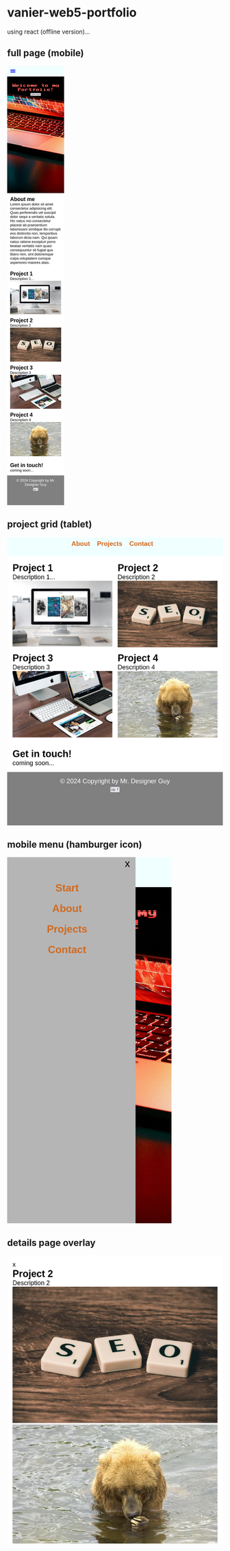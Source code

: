 # vanier-web5-portfolio

using react (offline version)...

## full page (mobile)
<img src="https://raw.githubusercontent.com/peteee/vanier-web5-portfolio/refs/heads/main/Screenshot%202024-10-09%20at%2016-02-44%20My%20Portfolio.png" >

## project grid (tablet)
<img src="https://raw.githubusercontent.com/peteee/vanier-web5-portfolio/refs/heads/main/Screenshot%202024-10-09%20at%2016-03-37%20My%20Portfolio.png" >

## mobile menu (hamburger icon)
<img src="https://raw.githubusercontent.com/peteee/vanier-web5-portfolio/refs/heads/main/Screenshot%202024-10-09%20at%2016-03-14%20My%20Portfolio.png" >

## details page overlay
<img src="https://raw.githubusercontent.com/peteee/vanier-web5-portfolio/refs/heads/main/Screenshot%202024-10-09%20at%2016-03-57%20My%20Portfolio.png" >
